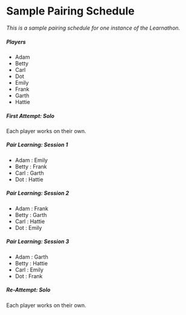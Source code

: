 # Sample Pairing Schedule

_This is a sample pairing schedule for one instance of the Learnathon._

##### Players

- Adam
- Betty
- Carl
- Dot
- Emily
- Frank
- Garth
- Hattie

##### First Attempt: Solo

Each player works on their own.

##### Pair Learning: Session 1

- Adam : Emily
- Betty : Frank
- Carl : Garth
- Dot : Hattie

##### Pair Learning: Session 2

- Adam : Frank
- Betty : Garth
- Carl : Hattie
- Dot : Emily

##### Pair Learning: Session 3

- Adam : Garth
- Betty : Hattie
- Carl : Emily
- Dot : Frank

##### Re-Attempt: Solo

Each player works on their own.
